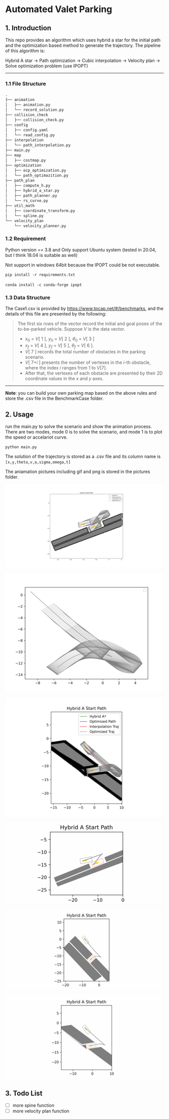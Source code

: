 # Automated Valet Parking
## 1. Introduction
This repo provides an algorithm which uses hybrid a star for the initial path and the optimization based method to generate the trajectory. The pipeline of this algorithm is:

Hybrid A star -> Path optimization -> Cubic interpolation -> Velocity plan -> Solve optimization problem (use IPOPT)

---

### 1.1 File Structure
```
.
├── animation
│   ├── animation.py
│   └── record_solution.py
├── collision_check
│   ├── collision_check.py
├── config
│   ├── config.yaml
│   └── read_config.py
├── interpolation
│   └── path_interpolation.py
├── main.py
├── map
│   ├── costmap.py
├── optimization
│   ├── ocp_optimization.py
│   └── path_optimazition.py
├── path_plan
│   ├── compute_h.py
│   ├── hybrid_a_star.py
│   ├── path_planner.py
│   └── rs_curve.py
├── util_math
│   ├── coordinate_transform.py
│   └── spline.py
└── velocity_plan
    └── velocity_planner.py
```

### 1.2 Requirement
Python version == 3.8 and Only support Ubuntu system (tested in 20.04, but I think 18.04 is suitable as well)

Not support in windows 64bit because the IPOPT could be not executable. 
```
pip install -r requirements.txt

conda install -c conda-forge ipopt
```

### 1.3 Data Structure
The Case1.csv is provided by https://www.tpcap.net/#/benchmarks, and the details of this file are presented by the following:

>The first six rows of the vector record the initial and goal poses of the to-be-parked vehicle. Suppose $V$ is the data vector.
> - $x_{0}$ = $V$[ 1 ], $y_{0}$ = $V$[ 2 ], $\theta_{0}$ = $V$[ 3 ]
> - $x_{f}$ = $V$[ 4 ], $y_f$ = $V$[ 5 ], $\theta_f$ = $V$[ 6 ]. 
> - $V$[ 7 ] records the total number of obstacles in the parking scenario. 
> - $V$[ 7+$i$ ] presents the number of vertexes in the $i$-th obstacle, where the index $i$ ranges from 1 to $V$[7]. 
> - After that, the vertexes of each obstacle are presented by their 2D coordinate values in the $x$ and $y$ axes. 
---
**Note**: you can build your own parking map based on the above rules and store the .csv file in the BenchmarkCase folder.

## 2. Usage
run the main.py to solve the scenario and show the animation process. There are two modes, mode 0 is to solve the scenario, and mode 1 is to plot the speed or accelariot curve.
```
python main.py
```

The solution of the trajectory is stored as a .csv file and its column name is `[x,y,theta,v,a,sigma,omega,t]`

The aniamation pictures including gif and png is stored in the pictures folder.

![case1_png](pictures/Case1/Case1.png "Case_1 Traj_Png")

![case1_png](pictures/Case2/Case2.png "Case_2 Traj_Png")

![case1_png](pictures/Case3/Case3.png "Case_3 Traj_Png")

![Case1_gif](pictures/Case1/Case1.gif "Case_1_Traj_gif")

![Case1_gif](pictures/Case2/Case2.gif "Case_2_Traj_gif")

![Case1_gif](pictures/Case3/Case3.gif "Case_3_Traj_gif")

## 3. Todo List
 
- [ ] more spine function
- [ ] more velocity plan function